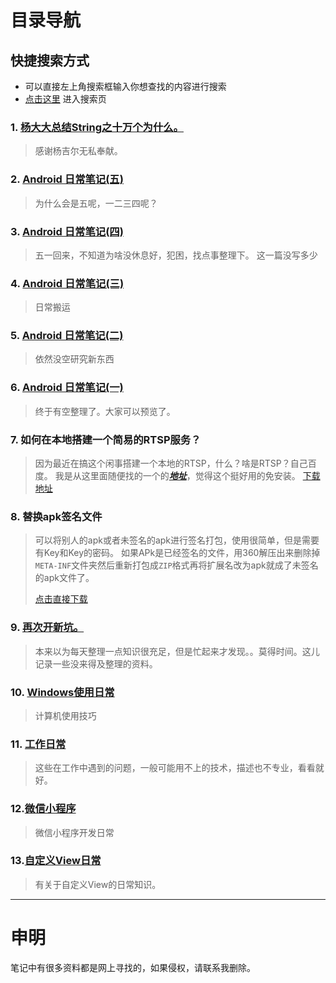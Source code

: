 # 目录导航

## 快捷搜索方式

*   可以直接左上角搜索框输入你想查找的内容进行搜索
*   [点击这里](https://516457377.github.io/cuicui/) 进入搜索页

### 1. [杨大大总结String之十万个为什么。](https://github.com/516457377/Note/blob/master/Android/String.md)

> 感谢杨吉尔无私奉献。

### 2. [Android 日常笔记(五)](https://github.com/516457377/Note/blob/master/Android/Android%20%E6%97%A5%E5%B8%B8%E7%AC%94%E8%AE%B0(%E4%BA%94).md)

> 为什么会是五呢，一二三四呢？

### 3. [Android 日常笔记(四)](https://github.com/516457377/Note/blob/master/Android/Android%20%E6%97%A5%E5%B8%B8%E7%AC%94%E8%AE%B0(%E5%9B%9B).md)
> 五一回来，不知道为啥没休息好，犯困，找点事整理下。
> 这一篇没写多少  

### 4. [Android 日常笔记(三)](https://github.com/516457377/Note/blob/master/Android/Android%20%E6%97%A5%E5%B8%B8%E7%AC%94%E8%AE%B0(%E4%B8%89).md)

> 日常搬运

### 5. [Android 日常笔记(二)](https://github.com/516457377/Note/blob/master/Android/Android%20%E6%97%A5%E5%B8%B8%E7%AC%94%E8%AE%B0(%E4%BA%8C).md)

> 依然没空研究新东西

### 6. [Android 日常笔记(一)](https://github.com/516457377/Note/blob/master/Android/Android%20%E6%97%A5%E5%B8%B8%E7%AC%94%E8%AE%B0(%E4%B8%80).md)

> 终于有空整理了。大家可以预览了。

### 7. 如何在本地搭建一个简易的RTSP服务？

> 因为最近在搞这个闲事搭建一个本地的RTSP，什么？啥是RTSP？自己百度。
> 我是从这里面随便找的一个的[**_地址_**](https://rtsp-server.winsite.com/)，觉得这个挺好用的免安装。
> [下载地址](https://github.com/516457377/Note/raw/master/Tools/rtmp-rtsp-stream-client-java-master.zip)



### 8. 替换apk签名文件

> 可以将别人的apk或者未签名的apk进行签名打包，使用很简单，但是需要有Key和Key的密码。
> 如果APk是已经签名的文件，用360解压出来删除掉`META-INF`文件夹然后重新打包成`ZIP`格式再将扩展名改为apk就成了未签名的apk文件了。
> 
> [点击直接下载](https://github.com/516457377/Note/raw/master/Tools/360qianminggj.zip)




### 9. [再次开新坑。](/Android/will_do.md)

> 本来以为每天整理一点知识很充足，但是忙起来才发现。。莫得时间。这儿记录一些没来得及整理的资料。

### 10. [Windows使用日常](/Windowns/计算机日常.md)
> 计算机使用技巧

### 11. [工作日常](/Android/工作日常.md)

> 这些在工作中遇到的问题，一般可能用不上的技术，描述也不专业，看看就好。

### 12.[微信小程序](./weixin/小程序日常.md)
> 微信小程序开发日常

### 13.[自定义View日常](./Android/自定义View日常.md)
> 有关于自定义View的日常知识。

---

# 申明

笔记中有很多资料都是网上寻找的，如果侵权，请联系我删除。
